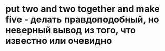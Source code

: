 # put two and two together and make five - делать правдоподобный, но неверный вывод из того, что известно или очевидно
